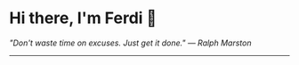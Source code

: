 <h1>Hi there, I'm Ferdi 👋</h1>

<p><em>
  "Don't waste time on excuses. Just get it done." — Ralph Marston
</em></p>

---
